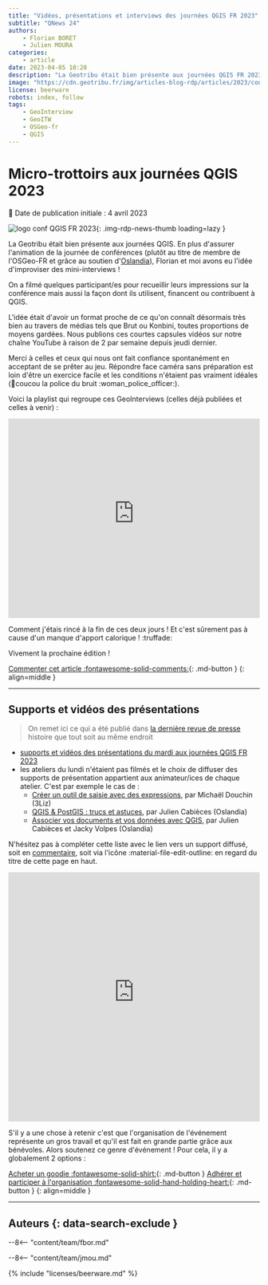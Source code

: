 ```yaml
---
title: "Vidéos, présentations et interviews des journées QGIS FR 2023"
subtitle: "QNews 24"
authors:
    - Florian BORET
    - Julien MOURA
categories:
    - article
date: 2023-04-05 10:20
description: "La Geotribu était bien présente aux journées QGIS FR 2023. En plus d'assurer l'animation de la journée de conférences, Florian et moi avons eu l'idée d'improviser des mini-interviews."
image: "https://cdn.geotribu.fr/img/articles-blog-rdp/articles/2023/conf_qgis_2023_videos/journees_qgis_2023_transition.png"
license: beerware
robots: index, follow
tags:
    - GeoInterview
    - GeoITW
    - OSGeo-fr
    - QGIS
---
```


# Micro-trottoirs aux journées QGIS 2023

:calendar: Date de publication initiale : 4 avril 2023

![logo conf QGIS FR 2023](https://cdn.geotribu.fr/img/external/salons_conferences/qgis_fr/qgis_journees_francophones_2023_logo.svg){: .img-rdp-news-thumb loading=lazy }

La Geotribu était bien présente aux journées QGIS. En plus d'assurer l'animation de la journée de conférences (plutôt au titre de membre de l'OSGeo-FR et grâce au soutien d'[Oslandia](https://oslandia.com/)), Florian et moi avons eu l'idée d'improviser des mini-interviews !

On a filmé quelques participant/es pour recueillir leurs impressions sur la conférence mais aussi la façon dont ils utilisent, financent ou contribuent à QGIS.

L'idée était d'avoir un format proche de ce qu'on connaît désormais très bien au travers de médias tels que Brut ou Konbini, toutes proportions de moyens gardées. Nous publions ces courtes capsules vidéos sur notre chaîne YouTube à raison de 2 par semaine depuis jeudi dernier.

Merci à celles et ceux qui nous ont fait confiance spontanément en acceptant de se prêter au jeu. Répondre face caméra sans préparation est loin d'être un exercice facile et les conditions n'étaient pas vraiment idéales (:wave:coucou la police du bruit :woman_police_officer:).

Voici la playlist qui regroupe ces GeoInterviews (celles déjà publiées et celles à venir) :

<iframe width="100%" height="400" src="https://www.youtube-nocookie.com/embed/videoseries?list=PLm8_Gh1bXPzqCCBDVhibk-uDKwFZTWl9G" title="YouTube video player" frameborder="0" allow="accelerometer; autoplay; clipboard-write; encrypted-media; gyroscope; picture-in-picture; web-share" allowfullscreen></iframe>

Comment j'étais rincé à la fin de ces deux jours ! Et c'est sûrement pas à cause d'un manque d'apport calorique ! :truffade:

Vivement la prochaine édition !

[Commenter cet article :fontawesome-solid-comments:](#__comments){: .md-button }
{: align=middle }

----

## Supports et vidéos des présentations

> On remet ici ce qui a été publié dans [la dernière revue de presse](/rdp/2023/rdp_2023-03-31/#videos-et-supports-des-rencontres-des-utilisateurs-francophones-de-qgis-2023) histoire que tout soit au même endroit

- [supports et vidéos des présentations du mardi aux journées QGIS FR 2023](https://conf.qgis.osgeo.fr/2023/03/24/retrouver_les_presentations_2023.html)
- les ateliers du lundi n'étaient pas filmés et le choix de diffuser des supports de présentation appartient aux animateur/ices de chaque atelier. C'est par exemple le cas de :
    - [Créer un outil de saisie avec des expressions](https://docs.3liz.org/formation-qgis-expressions/tp_outil_saisie/), par Michaël Douchin (3Liz)
    - [QGIS & PostGIS : trucs et astuces](https://troopa81.github.io/presentations/qgisuserfr_ws_postgis_qgis/ws_postgis_qgis.html), par Julien Cabièces (Oslandia)
    - [Associer vos documents et vos données avec QGIS](https://troopa81.github.io/presentations/qgisuserfr_ws_qgisdocs/ws_qgisdocs.html#/), par Julien Cabièces et Jacky Volpes (Oslandia)

N'hésitez pas à compléter cette liste avec le lien vers un support diffusé, soit en [commentaire](#__comments), soit via l'icône :material-file-edit-outline: en regard du titre de cette page en haut.

<iframe width="100%" height="500" src="https://www.youtube-nocookie.com/embed/videoseries?list=PLAl6XWer3JnMVkGTqU2zRp_n3xIeaQt-1" title="YouTube video player" frameborder="0" allow="accelerometer; autoplay; clipboard-write; encrypted-media; gyroscope; picture-in-picture; web-share" allowfullscreen></iframe>

S'il y a une chose à retenir c'est que l'organisation de l'événement représente un gros travail et qu'il est fait en grande partie grâce aux bénévoles. Alors soutenez ce genre d'événement ! Pour cela, il y a globalement 2 options :

[Acheter un goodie :fontawesome-solid-shirt:](https://conf.qgis.osgeo.fr/z55_qgis_shop.html#!/all){: .md-button }
[Adhérer et participer à l'organisation :fontawesome-solid-hand-holding-heart:](https://www.osgeo.fr/comment/adherer/){: .md-button }
{: align=middle }

----

## Auteurs {: data-search-exclude }

--8<-- "content/team/fbor.md"

--8<-- "content/team/jmou.md"

{% include "licenses/beerware.md" %}
